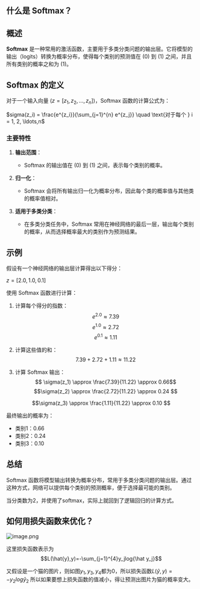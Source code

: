 ## 什么是 Softmax？

## 概述

**Softmax** 是一种常用的激活函数，主要用于多类分类问题的输出层。它将模型的输出（logits）转换为概率分布，使得每个类别的预测值在 \(0\) 到 \(1\) 之间，并且所有类别的概率之和为 \(1\)。

## Softmax 的定义

对于一个输入向量 $( z = [z_1, z_2, \ldots, z_n] )$，Softmax 函数的计算公式为：

$sigma(z_i) = \frac{e^{z_i}}{\sum_{j=1}^{n} e^{z_j}} \quad \text{对于每个 } i = 1, 2, \ldots,n$

### 主要特性

1. **输出范围**：
   - Softmax 的输出值在 \(0\) 到 \(1\) 之间，表示每个类别的概率。

2. **归一化**：
   - Softmax 会将所有输出归一化为概率分布，因此每个类的概率值与其他类的概率值相对。

3. **适用于多类分类**：
   - 在多类分类任务中，Softmax 常用在神经网络的最后一层，输出每个类别的概率，从而选择概率最大的类别作为预测结果。

## 示例

假设有一个神经网络的输出层计算得出以下得分：

$z = [2.0, 1.0, 0.1]$

使用 Softmax 函数进行计算：

1. 计算每个得分的指数：
$$e^{2.0} \approx7.39 $$
$$e^{1.0} \approx 2.72 $$
$$e^{0.1} \approx 1.11$$

2. 计算这些值的和：
   $$ 7.39 + 2.72 + 1.11 \approx 11.22 $$
3. 计算 Softmax 输出：
$$ \sigma(z_1) \approx \frac{7.39}{11.22} \approx 0.66$$
 $$\sigma(z_2) \approx \frac{2.72}{11.22} \approx 0.24  $$
  
$$\sigma(z_3) \approx \frac{1.11}{11.22} \approx 0.10  $$ 

最终输出的概率为：
- 类别1：0.66
- 类别2：0.24
- 类别3：0.10

## 总结

Softmax 函数将模型输出转换为概率分布，常用于多类分类问题的输出层。通过这种方式，网络可以提供每个类别的预测概率，便于选择最可能的类别。


当分类数为2，并使用了softmax，实际上就回到了逻辑回归的计算方式。


## 如何用损失函数来优化？
![image.png](https://erin-53347-1330131220.cos.ap-guangzhou.myqcloud.com/202410172226676.png)

这里损失函数表示为
$$L(\hat{y},y)=-\sum_{j=1}^{4}y_jlog{\hat y_j}$$

又假设是一个猫的图片，则如图$y_1,y_3,y_4$都为0，所以损失函数$L(\hat{y},y)=-y_2log{\hat y_2}$
所以如果要想上损失函数的值减小，得让预测出图片为猫的概率变大。


